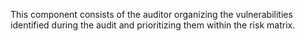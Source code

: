 This component consists of the auditor organizing the vulnerabilities identified during the audit and prioritizing them within the risk matrix.
